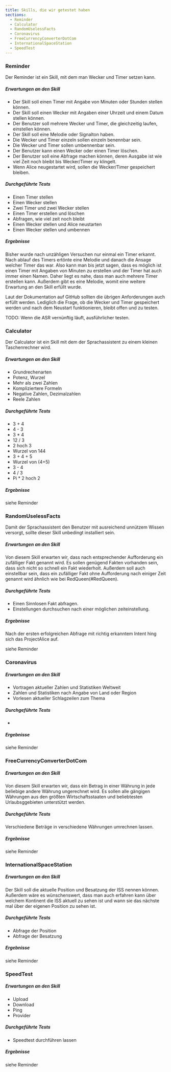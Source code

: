 ```yaml
---
title: Skills, die wir getestet haben
sections:
  - Reminder
  - Calculator
  - RandomUselessFacts
  - Coronavirus
  - FreeCurrencyConverterDotCom
  - InternationalSpaceStation
  - SpeedTest
---
```


### Reminder

Der Reminder ist ein Skill, mit dem man Wecker und Timer setzen kann.

##### Erwartungen an den Skill

- Der Skill soll einen Timer mit Angabe von Minuten oder Stunden stellen können.
- Der Skill soll einen Wecker mit Angaben einer Uhrzeit und einem Datum stellen können.
- Der Benutzer soll mehrere Wecker und Timer, die gleichzeitig laufen, einstellen können.
- Der Skill soll eine Melodie oder Signalton haben.
- Die Wecker und Timer einzeln sollen einzeln benennbar sein.
- Die Wecker und Timer sollen umbennenbar sein.
- Der Benutzer kann einen Wecker oder einen Timer löschen.
- Der Benutzer soll eine Abfrage machen können, deren Ausgabe ist wie viel Zeit noch bleibt bis Wecker/Timer xy klingelt.
- Wenn Alice neugestartet wird, sollen die Wecker/Timer gespeichert bleiben.

##### Durchgeführte Tests

- Einen Timer stellen
- Einen Wecker stellen
- Zwei Timer und zwei Wecker stellen
- Einen Timer erstellen und löschen
- Abfragen, wie viel zeit noch bleibt
- Einen Wecker stellen und Alice neustarten
- Einen Wecker stellen und umbennen

##### Ergebnisse

Bisher wurde nach unzähligen Versuchen nur einmal ein Timer erkannt. Nach ablauf des Timers ertönte eine Melodie und danach die Ansage welcher Timer das war. 
Also kann man bis jetzt sagen, dass es möglich ist einen Timer mit Angaben von Minuten zu erstellen und der Timer hat auch immer einen Namen. Daher liegt es nahe, dass man auch mehrere Timer erstellen kann. 
Außerdem gibt es eine Melodie, womit eine weitere Erwartung an den Skill erfüllt wurde.

Laut der Dokumentation auf GitHub sollten die übrigen Anforderungen auch erfüllt werden. Lediglich die Frage, ob die Wecker und Timer gespeichert werden und nach dem Neustart funktionieren, bleibt offen und zu testen.

TODO: Wenn die ASR vernünftig läuft, ausführlicher testen.



### Calculator

Der Calculator ist ein Skill mit dem der Sprachassistent zu einem kleinen Taschenrechner wird.

##### Erwartungen an den Skill

- Grundrechenarten
- Potenz, Wurzel
- Mehr als zwei Zahlen
- Kompliziertere Formeln
- Negative Zahlen, Dezimalzahlen
- Reele Zahlen

##### Durchgeführte Tests

- 3 + 4
- 4 - 3
- 3 * 4
- 12 / 3
- 2 hoch 3
- Wurzel von 144
- 3 + 4 + 5
- Wurzel von (4+5)
- 3 - 4
- 4 / 3
- Pi * 2 hoch 2

##### Ergebnisse

siehe Reminder

### RandomUselessFacts

Damit der Sprachassistent den Benutzer mit ausreichend unnützem Wissen versorgt, sollte dieser Skill unbedingt installiert sein.

##### Erwartungen an den Skill

Von diesem Skill erwarten wir, dass nach entsprechender Aufforderung ein zufälliger Fakt genannt wird. Es sollen 
genügend Fakten vorhanden sein, dass sich nicht so schnell ein Fakt wiederholt. Außerdem soll auch einstellbar sein, 
dass ein zufälliger Fakt ohne Aufforderung nach einiger Zeit genannt wird ähnlich wie bei RedQueen(#RedQueen). 

##### Durchgeführte Tests

- Einen Sinnlosen Fakt abfragen.
- Einstellungen durchsuchen nach einer möglichen zeiteinstellung.

##### Ergebnisse

Nach der ersten erfolgreichen Abfrage mit richtig erkanntem Intent hing sich das ProjectAlice auf.

siehe Reminder

### Coronavirus

##### Erwartungen an den Skill

- Vortragen aktueller Zahlen und Statistiken Weltweit
- Zahlen und Statistiken nach Angabe von Land oder Region
- Vorlesen aktueller Schlagzeilen zum Thema

##### Durchgeführte Tests

- 

##### Ergebnisse

siehe Reminder

### FreeCurrencyConverterDotCom

##### Erwartungen an den Skill

Von diesem Skill erwarten wir, dass ein Betrag in einer Währung in jede beliebige andere Währung ungerechnet wird. Es sollen
alle gängigen Währungen aus den größten Wirtschaftsstaaten und beliebtesten Urlaubsggebieten unterstützt werden.

##### Durchgeführte Tests

Verschiedene Beträge in verschiedene Währungen umrechnen lassen.

##### Ergebnisse

siehe Reminder

### InternationalSpaceStation

##### Erwartungen an den Skill

Der Skill soll die aktuelle Position und Besatzung der ISS nennen können. Außerdem wäre es wünschenswert, dass 
man auch erfahren kann über welchem Kontinent die ISS aktuell zu sehen ist und wann sie das nächste mal über der 
eigenen Position zu sehen ist.

##### Durchgeführte Tests

- Abfrage der Position
- Abfrage der Besatzung

##### Ergebnisse



siehe Reminder

### SpeedTest

##### Erwartungen an den Skill

- Upload
- Download
- Ping
- Provider

##### Durchgeführte Tests

- Speedtest durchführen lassen

##### Ergebnisse

siehe Reminder




















